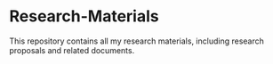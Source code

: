 # Research-Materials
This repository contains all my research materials, including research proposals and related documents.
